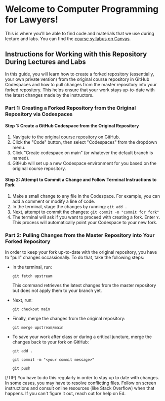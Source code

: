 # Welcome to Computer Programming for Lawyers!
This is where you'll be able to find code and materials that we use during lecture and labs. You can find the [course syllabus on Canvas](https://georgetown.instructure.com/courses/195784/assignments/syllabus).

## Instructions for Working with this Repository During Lectures and Labs

In this guide, you will learn how to create a forked repository (essentially, your own private version) from the original course repository in GitHub Codespaces and how to pull changes from the master repository into your forked repository. This helps ensure that your work stays up-to-date with the latest changes made by the instructors.

### Part 1: Creating a Forked Repository from the Original Repository via Codespaces

#### Step 1: Create a GitHub Codespace from the Original Repository

1. Navigate to the [original course repository on GitHub](https://github.com/Computer-Programming-for-Lawyers/Fall-2024).
2. Click the "Code" button, then select "Codespaces" from the dropdown menu.
3. Click "Create codespace on main" (or whatever the default branch is named).
4. GitHub will set up a new Codespace environment for you based on the original course repository.

#### Step 2: Attempt to Commit a Change and Follow Terminal Instructions to Fork

1. Make a small change to any file in the Codespace. For example, you can add a comment or modify a line of code.
2. In the terminal, stage the changes by running:
    `git add .`
3. Next, attempt to commit the changes:
    `git commit -m "commit for fork"`
4. The terminal will ask if you want to proceed with creating a fork. Enter `Y`. This process will automatically point your Codespace to your new fork.

### Part 2: Pulling Changes from the Master Repository into Your Forked Repository

In order to keep your fork up-to-date with the original repository, you have to "pull" changes occassionally. To do that, take the following steps:

* In the terminal, run:

    `git fetch upstream`
    
    This command retrieves the latest changes from the master repository but does not apply them to your branch yet.

* Next, run:

    `git checkout main`

* Finally, merge the changes from the original repository:

    `git merge upstream/main`

* To save your work after class or during a critical juncture, merge the changes back to your fork on GitHub:

    `git add . `
    
    `git commit -m "<your commit message>"`
    
    `git push`

[!TIP] You have to do this regularly in order to stay up to date with changes. In some cases, you may have to resolve conflicting files. Follow on screen instructions and consult online resources (like Stack Overflow) when that happens. If you can't figure it out, reach out for help on Ed.